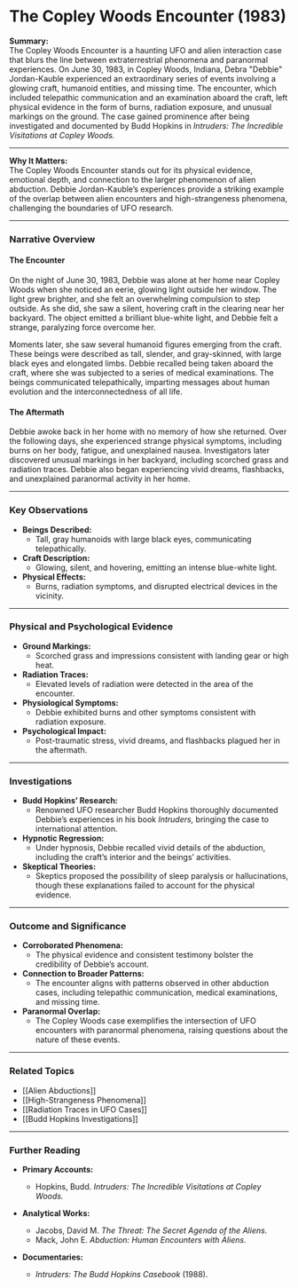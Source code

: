 # The Copley Woods Encounter (1983)

**Summary:**  
The Copley Woods Encounter is a haunting UFO and alien interaction case that blurs the line between extraterrestrial phenomena and paranormal experiences. On June 30, 1983, in Copley Woods, Indiana, Debra "Debbie" Jordan-Kauble experienced an extraordinary series of events involving a glowing craft, humanoid entities, and missing time. The encounter, which included telepathic communication and an examination aboard the craft, left physical evidence in the form of burns, radiation exposure, and unusual markings on the ground. The case gained prominence after being investigated and documented by Budd Hopkins in _Intruders: The Incredible Visitations at Copley Woods._

---

**Why It Matters:**  
The Copley Woods Encounter stands out for its physical evidence, emotional depth, and connection to the larger phenomenon of alien abduction. Debbie Jordan-Kauble’s experiences provide a striking example of the overlap between alien encounters and high-strangeness phenomena, challenging the boundaries of UFO research.

---

### **Narrative Overview**

#### **The Encounter**

On the night of June 30, 1983, Debbie was alone at her home near Copley Woods when she noticed an eerie, glowing light outside her window. The light grew brighter, and she felt an overwhelming compulsion to step outside. As she did, she saw a silent, hovering craft in the clearing near her backyard. The object emitted a brilliant blue-white light, and Debbie felt a strange, paralyzing force overcome her.

Moments later, she saw several humanoid figures emerging from the craft. These beings were described as tall, slender, and gray-skinned, with large black eyes and elongated limbs. Debbie recalled being taken aboard the craft, where she was subjected to a series of medical examinations. The beings communicated telepathically, imparting messages about human evolution and the interconnectedness of all life.

#### **The Aftermath**

Debbie awoke back in her home with no memory of how she returned. Over the following days, she experienced strange physical symptoms, including burns on her body, fatigue, and unexplained nausea. Investigators later discovered unusual markings in her backyard, including scorched grass and radiation traces. Debbie also began experiencing vivid dreams, flashbacks, and unexplained paranormal activity in her home.

---

### **Key Observations**

- **Beings Described:**
    - Tall, gray humanoids with large black eyes, communicating telepathically.
- **Craft Description:**
    - Glowing, silent, and hovering, emitting an intense blue-white light.
- **Physical Effects:**
    - Burns, radiation symptoms, and disrupted electrical devices in the vicinity.

---

### **Physical and Psychological Evidence**

- **Ground Markings:**
    - Scorched grass and impressions consistent with landing gear or high heat.
- **Radiation Traces:**
    - Elevated levels of radiation were detected in the area of the encounter.
- **Physiological Symptoms:**
    - Debbie exhibited burns and other symptoms consistent with radiation exposure.
- **Psychological Impact:**
    - Post-traumatic stress, vivid dreams, and flashbacks plagued her in the aftermath.

---

### **Investigations**

- **Budd Hopkins’ Research:**
    - Renowned UFO researcher Budd Hopkins thoroughly documented Debbie’s experiences in his book _Intruders,_ bringing the case to international attention.
- **Hypnotic Regression:**
    - Under hypnosis, Debbie recalled vivid details of the abduction, including the craft’s interior and the beings’ activities.
- **Skeptical Theories:**
    - Skeptics proposed the possibility of sleep paralysis or hallucinations, though these explanations failed to account for the physical evidence.

---

### **Outcome and Significance**

- **Corroborated Phenomena:**
    - The physical evidence and consistent testimony bolster the credibility of Debbie’s account.
- **Connection to Broader Patterns:**
    - The encounter aligns with patterns observed in other abduction cases, including telepathic communication, medical examinations, and missing time.
- **Paranormal Overlap:**
    - The Copley Woods case exemplifies the intersection of UFO encounters with paranormal phenomena, raising questions about the nature of these events.

---

### **Related Topics**

- [[Alien Abductions]]
- [[High-Strangeness Phenomena]]
- [[Radiation Traces in UFO Cases]]
- [[Budd Hopkins Investigations]]

---

### **Further Reading**

- **Primary Accounts:**
    
    - Hopkins, Budd. _Intruders: The Incredible Visitations at Copley Woods._
- **Analytical Works:**
    
    - Jacobs, David M. _The Threat: The Secret Agenda of the Aliens._
    - Mack, John E. _Abduction: Human Encounters with Aliens._
- **Documentaries:**
    
    - _Intruders: The Budd Hopkins Casebook_ (1988).

